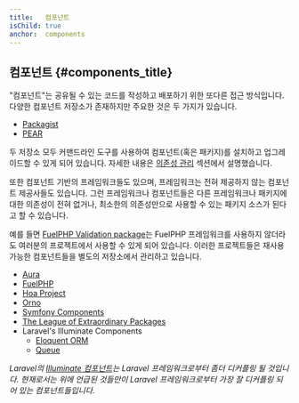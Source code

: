 ```yaml
---
title:   컴포넌트
isChild: true
anchor:  components
---
```


## 컴포넌트 {#components_title}

"컴포넌트"는 공유될 수 있는 코드를 작성하고 배포하기 위한 또다른 접근 방식입니다. 다양한 컴포넌트 저장소가 존재하지만
주요한 것은 두 가지가 있습니다.

* [Packagist]
* [PEAR]

두 저장소 모두 커맨드라인 도구를 사용하여 컴포넌트(혹은 패키지)를 설치하고 업그레이드할 수 있게 되어 있습니다. 자세한
내용은 [의존성 관리][Dependency Management] 섹션에서 설명했습니다.

또한 컴포넌트 기반의 프레임워크들도 있으며, 프레임워크는 전혀 제공하지 않는 컴포넌트 제공사들도 있습니다. 그런
프레임워크나 컴포넌트들은 다른 프레임워크나 패키지에 대한 의존성이 전혀 없거나, 최소한의 의존성만으로 사용할 수 있는
패키지 소스가 된다고 할 수 있습니다.

예를 들면 [FuelPHP Validation package][FuelPHP Validation package]는 FuelPHP 프레임워크를 사용하지 않더라도 여러분의
프로젝트에서 사용할 수 있게 되어 있습니다. 이러한 프로젝트들은 재사용 가능한 컴포넌트들을 별도의 저장소에서 관리하고
있습니다.

* [Aura]
* [FuelPHP]
* [Hoa Project]
* [Orno]
* [Symfony Components]
* [The League of Extraordinary Packages]
* Laravel's Illuminate Components
    * [Eloquent ORM]
    * [Queue]

_Laravel의 [Illuminate 컴포넌트][Illuminate components]는 Laravel 프레임워크로부터 좀더 디커플링 될 것입니다.
현재로서는 위에 언급된 것들만이 Laravel 프레임워크로부터 가장 잘 디커플링 되어 있는 컴포넌트들입니다._

[Packagist]: /#composer_and_packagist
[PEAR]: /#pear
[Dependency Management]: /#dependency_management
[FuelPHP Validation package]: https://github.com/fuelphp/validation
[Aura]: http://auraphp.com/packages/v2
[FuelPHP]: https://github.com/fuelphp
[Hoa Project]: https://github.com/hoaproject
[Orno]: https://github.com/orno
[Symfony Components]: http://symfony.com/doc/current/components/index.html
[The League of Extraordinary Packages]: http://thephpleague.com/
[Eloquent ORM]: https://github.com/illuminate/database
[Queue]: https://github.com/illuminate/queue
[Illuminate components]: https://github.com/illuminate
